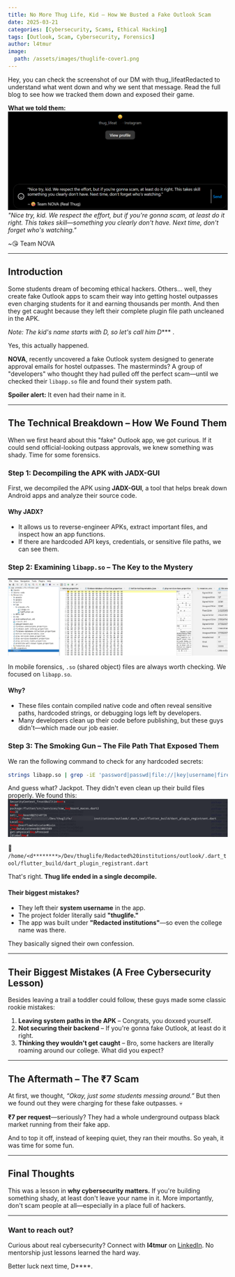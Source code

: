 ```yaml
---
title: No More Thug Life, Kid – How We Busted a Fake Outlook Scam
date: 2025-03-21
categories: [Cybersecurity, Scams, Ethical Hacking]
tags: [Outlook, Scam, Cybersecurity, Forensics]
author: l4tmur
image:
  path: /assets/images/thuglife-cover1.png
---
```


Hey, you can check the screenshot of our DM with thug_lifeatRedacted to understand what went down and why we sent that message. Read the full blog to see how we tracked them down and exposed their game.

**What we told them:**  
![dm](/assets/images/dm1.png)\
*"Nice try, kid. We respect the effort, but if you're gonna scam, at least do it right. This takes skill—something you clearly don't have. Next time, don't forget who's watching."*

~😘 Team NOVA 

---

## Introduction

Some students dream of becoming ethical hackers. Others… well, they create fake Outlook apps to scam their way into getting hostel outpasses even charging students for it and earning thousands per month. And then they get caught because they left their complete plugin file path uncleaned in the APK.

*Note: The kid's name starts with D, so let's call him D*\*\*\* .

Yes, this actually happened.

**NOVA**, recently uncovered a fake Outlook system designed to generate approval emails for hostel outpasses. The masterminds? A group of "developers" who thought they had pulled off the perfect scam—until we checked their `libapp.so` file and found their system path.

**Spoiler alert:** It even had their name in it.

---

## The Technical Breakdown – How We Found Them

When we first heard about this "fake" Outlook app, we got curious. If it could send official-looking outpass approvals, we knew something was shady. Time for some forensics.

### Step 1: Decompiling the APK with JADX-GUI

First, we decompiled the APK using **JADX-GUI**, a tool that helps break down Android apps and analyze their source code.

#### **Why JADX?**

- It allows us to reverse-engineer APKs, extract important files, and inspect how an app functions.
- If there are hardcoded API keys, credentials, or sensitive file paths, we can see them.

### Step 2: Examining `libapp.so` – The Key to the Mystery  
![jadx-ui](/assets/images/jadx-ui.png)

In mobile forensics, `.so` (shared object) files are always worth checking. We focused on `libapp.so`.



#### **Why?**

- These files contain compiled native code and often reveal sensitive paths, hardcoded strings, or debugging logs left by developers.
- Many developers clean up their code before publishing, but these guys didn't—which made our job easier.

### Step 3: The Smoking Gun – The File Path That Exposed Them

We ran the following command to check for any hardcoded secrets:

```bash
strings libapp.so | grep -iE 'password|passwd|file://|key|username|firebase|auth|token|apikey|secret|oauth|bearer|jwt|client_id|client_secret|access_token|refresh_token|ftp|sftp|admin|private|ssh|db_password|db_user|root|credentials|aws_access_key|aws_secret|google_api_key|facebook_app_id|twilio|slack_token|webhook|encryption|keystore|cert|certificate|proxy|debug|log'
```

And guess what? Jackpot. They didn't even clean up their build files properly. We found this:  
![strings-result](/assets/images/strings-result.png)



📂 `/home/<d********>/Dev/thuglife/Redacted%20institutions/outlook/.dart_tool/flutter_build/dart_plugin_registrant.dart`

That's right. **Thug life ended in a single decompile.**

#### **Their biggest mistakes?**

- They left their **system username** in the app.
- The project folder literally said **"thuglife."**
- The app was built under **"Redacted institutions"**—so even the college name was there.

They basically signed their own confession.

---

## Their Biggest Mistakes (A Free Cybersecurity Lesson)

Besides leaving a trail a toddler could follow, these guys made some classic rookie mistakes:

1. **Leaving system paths in the APK** – Congrats, you doxxed yourself.
2. **Not securing their backend** – If you're gonna fake Outlook, at least do it right.
3. **Thinking they wouldn't get caught** – Bro, some hackers are literally roaming around our college. What did you expect?

---

## The Aftermath – The ₹7 Scam

At first, we thought, *“Okay, just some students messing around.”* But then we found out they were charging for these fake outpasses. 💀

**₹7 per request**—seriously? They had a whole underground outpass black market running from their fake app.

And to top it off, instead of keeping quiet, they ran their mouths. So yeah, it was time for some fun.

---

## Final Thoughts

This was a lesson in **why cybersecurity matters.** If you're building something shady, at least don't leave your name in it. More importantly, don't scam people at all—especially in a place full of hackers. 


---

### Want to reach out?

Curious about real cybersecurity? Connect with **l4tmur** on [LinkedIn](https://www.linkedin.com/in/0xl4tmur). No mentorship just lessons learned the hard way.

Better luck next time, D\*\*\*\*.
